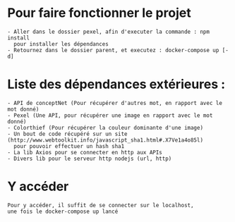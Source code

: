 # Pour faire fonctionner le projet
    - Aller dans le dossier pexel, afin d'executer la commande : npm install
      pour installer les dépendances
    - Retournez dans le dossier parent, et executez : docker-compose up [-d]

# Liste des dépendances extérieures :
    - API de conceptNet (Pour récupérer d'autres mot, en rapport avec le mot donné)
    - Pexel (Une API, pour récupérer une image en rapport avec le mot donné)
    - Colorthief (Pour récupérer la couleur dominante d'une image)
    - Un bout de code récupéré sur un site (http://www.webtoolkit.info/javascript_sha1.html#.X7Ve1a4o85l) 
      pour pouvoir effectuer un hash sha1
    - La lib Axios pour se connecter en http aux APIs
    - Divers lib pour le serveur http nodejs (url, http)
# Y accéder
    Pour y accéder, il suffit de se connecter sur le localhost, 
    une fois le docker-compose up lancé